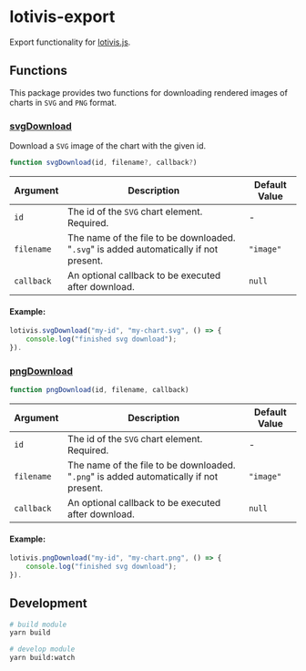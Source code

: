 # lotivis-export

Export functionality for [lotivis.js](https://github.com/lukasdanckwerth/lotivis).

## Functions

This package provides two functions for downloading rendered images of charts in `SVG` and `PNG` format.

### [svgDownload](./src/screenshot.js)

Download a `SVG` image of the chart with the given id.

```javascript
function svgDownload(id, filename?, callback?)
```
|Argument|Description|Default Value|
|-|-|-|
|`id`|The id of the `SVG` chart element. Required. |-|
|`filename`|The name of the file to be downloaded. "`.svg`" is added automatically if not present. | `"image"` |
|`callback`| An optional callback to be executed after download. | `null` |

#### Example:

```javascript
lotivis.svgDownload("my-id", "my-chart.svg", () => {
    console.log("finished svg download");
}).
```

### [pngDownload](./src/download.js)

```javascript
function pngDownload(id, filename, callback)
```

|Argument|Description|Default Value|
|-|-|-|
|`id`|The id of the `SVG` chart element. Required. |-|
|`filename`|The name of the file to be downloaded. "`.png`" is added automatically if not present. | `"image"` |
|`callback`| An optional callback to be executed after download. | `null` |

#### Example:

```javascript
lotivis.pngDownload("my-id", "my-chart.png", () => {
    console.log("finished svg download");
}).
```

## Development
```bash
# build module
yarn build

# develop module
yarn build:watch
```
